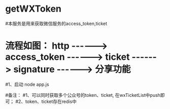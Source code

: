# getWXToken
#本服务是用来获取微信服务的access_token,ticket
# 流程如图： http ------> access_token ------> ticket ------> signature ------> 分享功能
#1、启动
node app.js

#备注：
#1、可以同时获取多个公众号的token、ticket, 在wxTicketList中push即可；
#2、token、ticket存在redis中